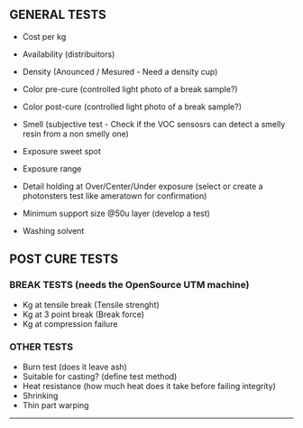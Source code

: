 ## GENERAL TESTS

- Cost per kg
- Availability (distribuitors)

- Density (Anounced / Mesured - Need a density cup) 
- Color pre-cure (controlled light photo of a break sample?)
- Color post-cure (controlled light photo of a break sample?)
- Smell (subjective test - Check if the VOC sensosrs can detect a smelly resin from a non smelly one)

- Exposure sweet spot
- Exposure range

- Detail holding at Over/Center/Under exposure (select or create a photonsters test like ameratown for confirmation)
- Minimum support size @50u layer (develop a test)

- Washing solvent

## POST CURE TESTS

### BREAK TESTS (needs the OpenSource UTM machine)

- Kg at tensile break (Tensile strenght)
- Kg at 3 point break (Break force)
- Kg at compression failure


### OTHER TESTS

- Burn test (does it leave ash)
- Suitable for casting? (define test method)
- Heat resistance (how much heat does it take before failing integrity)
- Shrinking
- Thin part warping


---
